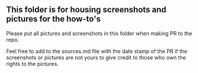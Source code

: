 ## This folder is for housing screenshots and pictures for the how-to's

Please put all pictures and screenshots in this folder when making PR to the repo. 

Feel free to add to the sources.md file with the date stamp of the PR if the screenshots or pictures are not yours to give credit to those who own the rights to the pictures. 
